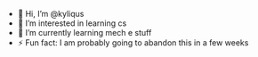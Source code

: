 - 👋 Hi, I’m @kyliqus
- 👀 I’m interested in learning cs
- 🌱 I’m currently learning mech e stuff
- ⚡ Fun fact: I am probably going to abandon this in a few weeks

<!---
kyliqus/kyliqus is a ✨ special ✨ repository because its `README.md` (this file) appears on your GitHub profile.
You can click the Preview link to take a look at your changes.
--->
